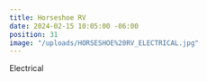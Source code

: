 ```yaml
---
title: Horseshoe RV
date: 2024-02-15 10:05:00 -06:00
position: 31
image: "/uploads/HORSESHOE%20RV_ELECTRICAL.jpg"
---
```


Electrical